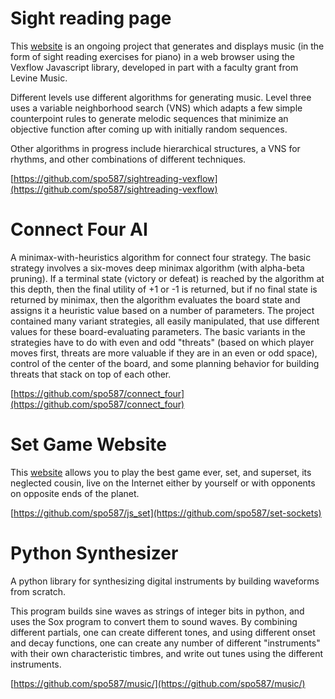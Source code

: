 # Sight reading page
This [website](https://dl.dropboxusercontent.com/u/95890750/vexflow_sightreading/home.html) is an ongoing project that generates and displays music (in the form of sight reading exercises for piano) in a web browser using the Vexflow Javascript library, developed in part with a faculty grant from Levine Music.

Different levels use different algorithms for generating music. Level three uses a variable neighborhood search (VNS) which adapts a few simple counterpoint rules to generate melodic sequences that minimize an objective function after coming up with initially random sequences.

Other algorithms in progress include hierarchical structures, a VNS for rhythms, and other combinations of different techniques.

[https://github.com/spo587/sightreading-vexflow](https://github.com/spo587/sightreading-vexflow)

# Connect Four AI
A minimax-with-heuristics algorithm for connect four strategy. The basic strategy involves a six-moves deep minimax algorithm (with alpha-beta pruning). If a terminal state (victory or defeat) is reached by the algorithm at this depth, then the final utility of +1 or -1 is returned, but if no final state is returned by minimax, then the algorithm evaluates the board state and assigns it a heuristic value based on a number of parameters. The project contained many variant strategies, all easily manipulated, that use different values for these board-evaluating parameters. The basic variants in the strategies have to do with even and odd "threats" (based on which player moves first, threats are more valuable if they are in an even or odd space), control of the center of the board, and some planning behavior for building threats that stack on top of each other.

[https://github.com/spo587/connect_four](https://github.com/spo587/connect_four)

# Set Game Website
This [website](https://fierce-headland-9954.herokuapp.com) allows you to play the best game ever, set, and superset, its neglected cousin, live on the Internet either by yourself or with opponents on opposite ends of the planet. 

[https://github.com/spo587/js_set](https://github.com/spo587/set-sockets)

# Python Synthesizer
A python library for synthesizing digital instruments by building waveforms from scratch. 

This program builds sine waves as strings of integer bits in python, and uses the Sox program to convert them to sound waves. By combining different partials, one can create different tones, and using different onset and decay functions, one can create any number of different "instruments" with their own characteristic timbres, and write out tunes using the different instruments.

[https://github.com/spo587/music/](https://github.com/spo587/music/)




